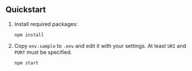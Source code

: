 ## Quickstart

1. Install required packages:

   ```
   npm install
   ```

2. Copy `env.sample` to `.env` and edit it with your settings.
   At least `URI` and `PORT` must be specified.
   
   ```
   npm start
   ```
